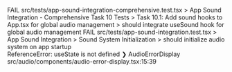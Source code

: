  FAIL  src/tests/app-sound-integration-comprehensive.test.tsx > App Sound Integration - Comprehensive Task 10 Tests > Task 10.1: Add sound hooks to App.tsx for global audio management > should integrate useSound hook for global audio management
 FAIL  src/tests/app-sound-integration.test.tsx > App Sound Integration > Sound System Initialization > should initialize audio system on app startup   
ReferenceError: useState is not defined
 ❯ AudioErrorDisplay src/audio/components/audio-error-display.tsx:15:39  